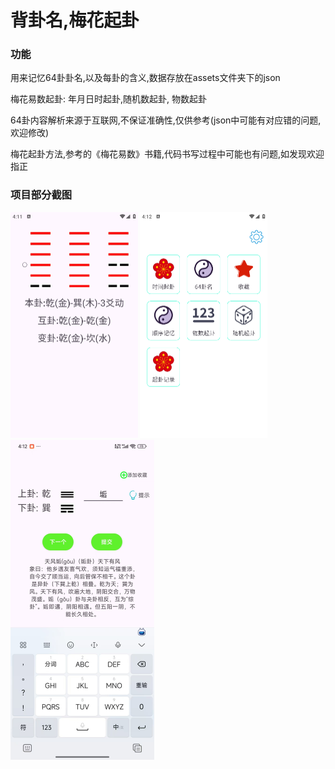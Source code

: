 # 背卦名,梅花起卦

### 功能
用来记忆64卦卦名,以及每卦的含义,数据存放在assets文件夹下的json

梅花易数起卦: 年月日时起卦,随机数起卦, 物数起卦

64卦内容解析来源于互联网,不保证准确性,仅供参考(json中可能有对应错的问题,欢迎修改)

梅花起卦方法,参考的《梅花易数》书籍,代码书写过程中可能也有问题,如发现欢迎指正


### 项目部分截图
<img src="./assets/1.png" alt="image" style="zoom:50%;" />
<img src="./assets/2.png" alt="image" style="zoom:50%;" />
<img src="./assets/3.jpg" alt="image" style="zoom:50%;" />



